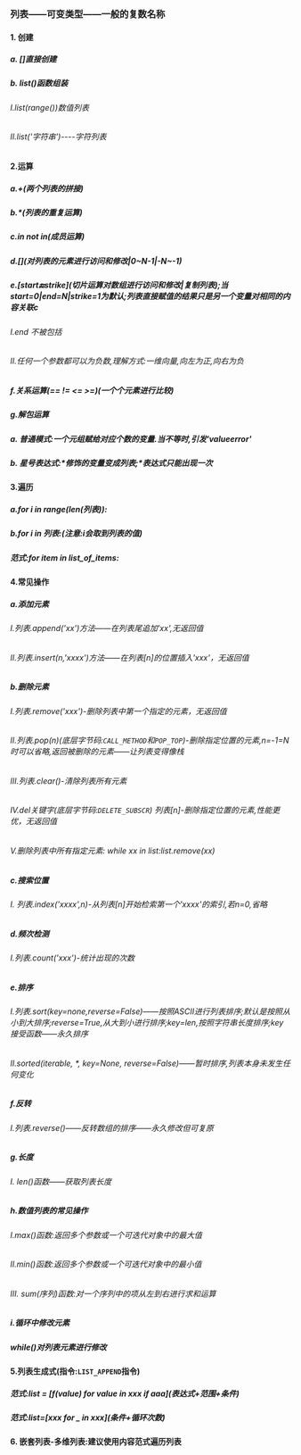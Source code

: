 ### 列表——可变类型——一般的复数名称

#### 1. 创建

##### a. []直接创建

##### b. list()函数组装

###### I.list(range())数值列表

###### II.list('字符串')----字符列表

#### 2.运算

##### a.+(两个列表的拼接)

##### b.*(列表的重复运算)

##### c.in not in(成员运算)

##### d.\[\](对列表的元素进行访问和修改|0~N-1|-N~-1)

##### e.\[start:end:strike\](切片运算对数组进行访问和修改|复制列表);当start=0|end=N|strike=1为默认;列表直接赋值的结果只是另一个变量对相同的内容关联c

###### I.end 不被包括

###### II.任何一个参数都可以为负数,理解方式:一维向量,向左为正,向右为负

##### f.关系运算(== != <= >=)(一个个元素进行比较)

##### g.解包运算

##### a. 普通模式:一个元组赋给对应个数的变量.当不等时,引发'valueerror'

##### b. 星号表达式:\*修饰的变量变成列表;\*表达式只能出现一次

#### 3.遍历

##### a.for i in range(len(列表)):

##### b.for i in 列表:(注意:i会取到列表的值) 

##### 范式:for item in list_of_items:

#### 4.常见操作 

##### a.添加元素

###### I.列表.append('xx')方法——在列表尾追加'xx',无返回值

###### II.列表.insert(n,'xxxx')方法——在列表\[n\]的位置插入'xxx'，无返回值

##### b.删除元素

###### I.列表.remove('xxx')-删除列表中第一个指定的元素，无返回值

###### II.列表.pop(n)(底层字节码:`CALL_METHOD`和`POP_TOP`)-删除指定位置的元素,n=-1=N时可以省略,返回被删除的元素——让列表变得像栈

###### III.列表.clear()-清除列表所有元素

###### IV.del关键字(底层字节码:`DELETE_SUBSCR`) 列表\[n\]-删除指定位置的元素,性能更优，无返回值

###### V.删除列表中所有指定元素: while xx in list:list.remove(xx)

##### c.搜索位置

###### I. 列表.index('xxxx',n)-从列表\[n\]开始检索第一个'xxxx'的索引,若n=0,省略

##### d.频次检测

###### I.列表.count('xxx')-统计出现的次数

##### e.排序

###### I.列表.sort(key=none,reverse=False)——按照ASCII进行列表排序;默认是按照从小到大排序;reverse=True,从大到小进行排序;key=len,按照字符串长度排序;key接受函数——永久排序

###### II.sorted(iterable, *, key=None, reverse=False)——暂时排序,列表本身未发生任何变化

##### f.反转

###### I.列表.reverse()——反转数组的排序——永久修改但可复原

##### g.长度

###### I. len()函数——获取列表长度

##### h.数值列表的常见操作

###### I.max()函数:返回多个参数或一个可迭代对象中的最大值

###### II.min()函数:返回多个参数或一个可迭代对象中的最小值

###### III. sum(序列)函数:对一个序列中的项从左到右进行求和运算

##### i.循环中修改元素

##### while()对列表元素进行修改

#### 5.列表生成式(指令:`LIST_APPEND`指令)

##### 范式:list = \[f(value) for value in xxx if aaa\](表达式+范围+条件)

##### 范式:list=\[xxx for _ in xxx\](条件+循环次数)

#### 6. 嵌套列表-多维列表:建议使用内容范式遍历列表